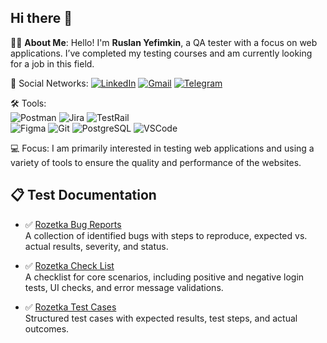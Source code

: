 ## Hi there 👋

👨‍💻 **About Me**:
Hello! I'm **Ruslan Yefimkin**, a QA tester with a focus on web applications. I’ve completed my testing courses and am currently looking for a job in this field.


🤝 Social Networks:
[![LinkedIn](https://img.shields.io/badge/LinkedIn-blue?logo=linkedin)](https://www.linkedin.com/in/ruslan-yefimkin-713851350/)
[![Gmail](https://img.shields.io/badge/Gmail-red?logo=gmail)](mailto:ruslan.efimkin.school@gmail.com)
[![Telegram](https://img.shields.io/badge/Telegram-blue?logo=telegram)](https://t.me/nicestbeer)



🛠 Tools:<br>
![Postman](https://img.shields.io/badge/Postman-FF6C37?logo=postman&logoColor=white&style=for-the-badge)
![Jira](https://img.shields.io/badge/Jira-0052CC?logo=jira&logoColor=white&style=for-the-badge)
![TestRail](https://img.shields.io/badge/TestRail-009688?logo=data:image/svg+xml;base64,&style=for-the-badge)<br> <!-- Для нестандартных можно вставлять вручную -->
![Figma](https://img.shields.io/badge/Figma-F24E1E?logo=figma&logoColor=white&style=for-the-badge)
![Git](https://img.shields.io/badge/Git-F05032?logo=git&logoColor=white&style=for-the-badge)
![PostgreSQL](https://img.shields.io/badge/PostgreSQL-4169E1?logo=postgresql&logoColor=white&style=for-the-badge)
![VSCode](https://img.shields.io/badge/VSCode-007ACC?logo=visualstudiocode&logoColor=white&style=for-the-badge)


💻 Focus:
I am primarily interested in testing web applications and using a variety of tools to ensure the quality and performance of the websites.

## 📋 Test Documentation

- ✅ [Rozetka Bug Reports](Manual%20Testing/Rozetka%20Bug%20Reports.md)  
  A collection of identified bugs with steps to reproduce, expected vs. actual results, severity, and status.

- ✅ [Rozetka Check List](Manual%20Testing/Rozetka%20Check%20List.md)  
  A checklist for core scenarios, including positive and negative login tests, UI checks, and error message validations.

- ✅ [Rozetka Test Cases](Manual%20Testing/Rozetka%20Test%20Cases.md)  
  Structured test cases with expected results, test steps, and actual outcomes.
